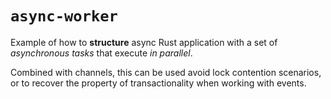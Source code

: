 # `async-worker`

Example of how to **structure** async Rust application with a set of *asynchronous tasks* that execute *in parallel*.

Combined with channels, this can be used avoid lock contention scenarios, or to recover the property of transactionality when working with events.
